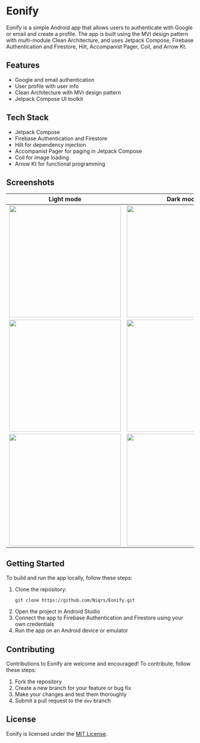# Eonify

Eonify is a simple Android app that allows users to authenticate with Google or email and create a profile. The app is built using the MVI design pattern with multi-module Clean Architecture, and uses Jetpack Compose, Firebase Authentication and Firestore, Hilt, Accompanist Pager, Coil, and Arrow Kt.

## Features

- Google and email authentication
- User profile with user info
- Clean Architecture with MVI design pattern
- Jetpack Compose UI toolkit

## Tech Stack

- Jetpack Compose
- Firebase Authentication and Firestore
- Hilt for dependency injection
- Accompanist Pager for paging in Jetpack Compose
- Coil for image loading
- Arrow Kt for functional programming

## Screenshots

| Light mode | Dark mode |
| :---: | :---: |
| <img src="https://user-images.githubusercontent.com/97764208/230738964-349e354a-6ec7-40a7-9c02-3b6bccb28393.png" width="300" /> | <img src="https://user-images.githubusercontent.com/97764208/230738994-883f2374-28df-43d4-89c6-9403ac9c9482.png" width="300" />|
| <img src="https://user-images.githubusercontent.com/97764208/230738973-0b5b11f8-1eb5-4d45-9baa-1371bf1055e7.png" width="300" /> | <img src="https://user-images.githubusercontent.com/97764208/230738985-50a92529-d502-472d-a36f-6d08def29841.png" width="300" />|
| <img src="https://user-images.githubusercontent.com/97764208/230738956-4a281e75-2943-461f-9358-f481ead5652f.png" width="300" /> | <img src="https://user-images.githubusercontent.com/97764208/230738983-72665408-e9fc-4e55-a38f-d1d542cf3a04.png" width="300" />|

## Getting Started

To build and run the app locally, follow these steps:

1. Clone the repository:
   ```
   git clone https://github.com/Niqrs/Eonify.git
   ```
2. Open the project in Android Studio
3. Connect the app to Firebase Authentication and Firestore using your own credentials
4. Run the app on an Android device or emulator

## Contributing

Contributions to Eonify are welcome and encouraged! To contribute, follow these steps:

1. Fork the repository
2. Create a new branch for your feature or bug fix
3. Make your changes and test them thoroughly
4. Submit a pull request to the `dev` branch

## License

Eonify is licensed under the [MIT License](https://github.com/Niqrs/Eonify/blob/master/LICENCE.md).
